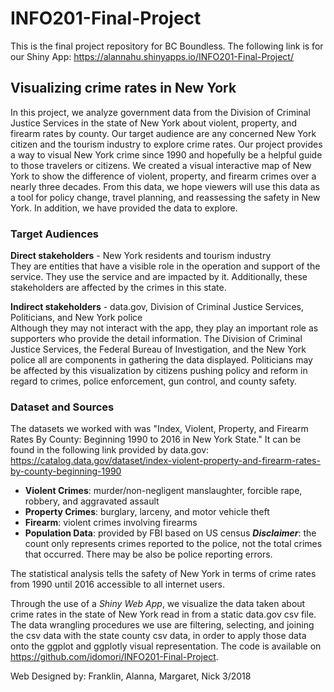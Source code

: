 # INFO201-Final-Project
This is the final project repository for BC Boundless. The following link is for our Shiny App: https://alannahu.shinyapps.io/INFO201-Final-Project/

## Visualizing crime rates in New York

In this project, we analyze government data from the Division of Criminal Justice Services in the state of New York about violent, property, and firearm rates by county. Our target audience are any concerned New York citizen and the tourism industry to explore crime rates. Our project provides a way to visual New York crime since 1990 and hopefully be a helpful guide to those travelers or citizens. We created a visual interactive map of New York to show the difference of violent, property, and firearm crimes over a nearly three decades. From this data, we hope viewers will use this data as a tool for policy change, travel planning, and reassessing the safety in New York. In addition, we have provided the data to explore.

### Target Audiences  
__Direct stakeholders__ - New York residents and tourism industry  
They are entities that have a visible role in the operation and support of the service. They use the service and are impacted by it. Additionally, these stakeholders are affected by the crimes in this state.

__Indirect stakeholders__ - data.gov, Division of Criminal Justice Services, Politicians, and New York police  
Although they may not interact with the app, they play an important role as supporters who provide the detail information. The Division of Criminal Justice Services, the Federal Bureau of Investigation, and the New York police all are components in gathering the data displayed. Politicians may be affected by this visualization by citizens pushing policy and reform in regard to crimes, police enforcement, gun control, and county safety.

### Dataset and Sources  
The datasets we worked with was "Index, Violent, Property, and Firearm Rates By County: Beginning 1990 to 2016 in New York State." It can be found in the following link provided by data.gov:
https://catalog.data.gov/dataset/index-violent-property-and-firearm-rates-by-county-beginning-1990

* __Violent Crimes__: murder/non-negligent manslaughter, forcible rape, robbery, and aggravated assault  
* __Property Crimes__: burglary, larceny, and motor vehicle theft  
* __Firearm__: violent crimes involving firearms  
* __Population Data__: provided by FBI based on US census
___Disclaimer___: the count only represents crimes reported to the police, not the total crimes that occurred. There may be also be police reporting errors.  

The statistical analysis tells the safety of New York in terms of crime rates from 1990 until 2016 accessible to all internet users.  

Through the use of a _Shiny Web App_, we visualize the data taken about crime rates in the state of New York read in from a static data.gov csv file. The data wrangling procedures we use are filtering, selecting, and joining the csv data with the state county csv data, in order to apply those data onto the ggplot and ggplotly visual representation.
The code is available on https://github.com/idomori/INFO201-Final-Project.  

Web Designed by: Franklin, Alanna, Margaret, Nick 3/2018
